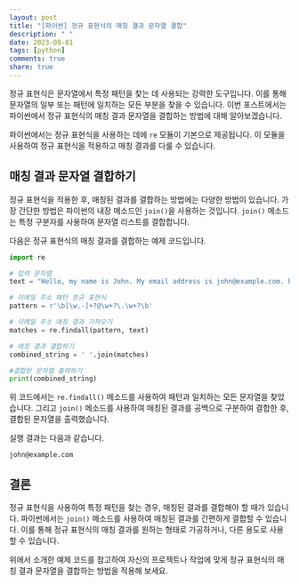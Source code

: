 ```yaml
---
layout: post
title: "[파이썬] 정규 표현식의 매칭 결과 문자열 결합"
description: " "
date: 2023-09-01
tags: [python]
comments: true
share: true
---
```


정규 표현식은 문자열에서 특정 패턴을 찾는 데 사용되는 강력한 도구입니다. 이를 통해 문자열의 일부 또는 패턴에 일치하는 모든 부분을 찾을 수 있습니다. 이번 포스트에서는 파이썬에서 정규 표현식의 매칭 결과 문자열을 결합하는 방법에 대해 알아보겠습니다.

파이썬에서는 정규 표현식을 사용하는 데에 `re` 모듈이 기본으로 제공됩니다. 이 모듈을 사용하여 정규 표현식을 적용하고 매칭 결과를 다룰 수 있습니다.

## 매칭 결과 문자열 결합하기

정규 표현식을 적용한 후, 매칭된 결과를 결합하는 방법에는 다양한 방법이 있습니다. 가장 간단한 방법은 파이썬의 내장 메소드인 `join()`을 사용하는 것입니다. `join()` 메소드는 특정 구분자를 사용하여 문자열 리스트를 결합합니다.

다음은 정규 표현식의 매칭 결과를 결합하는 예제 코드입니다.

```python
import re

# 입력 문자열
text = "Hello, my name is John. My email address is john@example.com. Please contact me!"

# 이메일 주소 패턴 정규 표현식
pattern = r'\b[\w.-]+?@\w+?\.\w+?\b'

# 이메일 주소 매칭 결과 가져오기
matches = re.findall(pattern, text)

# 매칭 결과 결합하기
combined_string = ' '.join(matches)

#결합된 문자열 출력하기
print(combined_string)
```

위 코드에서는 `re.findall()` 메소드를 사용하여 패턴과 일치하는 모든 문자열을 찾았습니다. 그리고 `join()` 메소드를 사용하여 매칭된 결과를 공백으로 구분하여 결합한 후, 결합된 문자열을 출력했습니다.

실행 결과는 다음과 같습니다.

```
john@example.com
```

## 결론

정규 표현식을 사용하여 특정 패턴을 찾는 경우, 매칭된 결과를 결합해야 할 때가 있습니다. 파이썬에서는 `join()` 메소드를 사용하여 매칭된 결과를 간편하게 결합할 수 있습니다. 이를 통해 정규 표현식의 매칭 결과를 원하는 형태로 가공하거나, 다른 용도로 사용할 수 있습니다.

위에서 소개한 예제 코드를 참고하여 자신의 프로젝트나 작업에 맞게 정규 표현식의 매칭 결과 문자열을 결합하는 방법을 적용해 보세요.